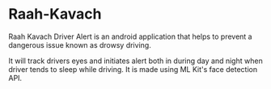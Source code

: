 # Raah-Kavach

Raah Kavach Driver Alert is an android application that helps to prevent a dangerous issue known as drowsy driving. 

It will track drivers eyes and initiates alert both in during day and night when driver tends to sleep while driving. It is made using ML Kit's face detection API.
